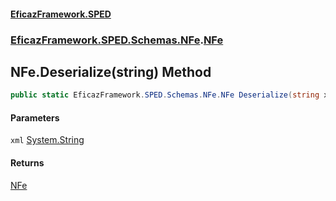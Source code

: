 #### [EficazFramework.SPED](EficazFrameworkSPED.md 'EficazFramework SPED')
### [EficazFramework.SPED.Schemas.NFe](EficazFramework.SPED.Schemas.NFe.md 'EficazFramework.SPED.Schemas.NFe').[NFe](EficazFramework.SPED.Schemas.NFe/NFe.md 'EficazFramework.SPED.Schemas.NFe.NFe')

## NFe.Deserialize(string) Method

```csharp
public static EficazFramework.SPED.Schemas.NFe.NFe Deserialize(string xml);
```
#### Parameters

<a name='EficazFramework.SPED.Schemas.NFe.NFe.Deserialize(string).xml'></a>

`xml` [System.String](https://docs.microsoft.com/en-us/dotnet/api/System.String 'System.String')

#### Returns
[NFe](EficazFramework.SPED.Schemas.NFe/NFe.md 'EficazFramework.SPED.Schemas.NFe.NFe')